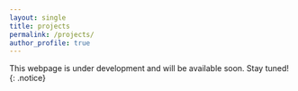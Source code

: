 ```yaml
---
layout: single
title: projects
permalink: /projects/
author_profile: true
---
```


This webpage is under development and will be available soon.
Stay tuned!
{: .notice}